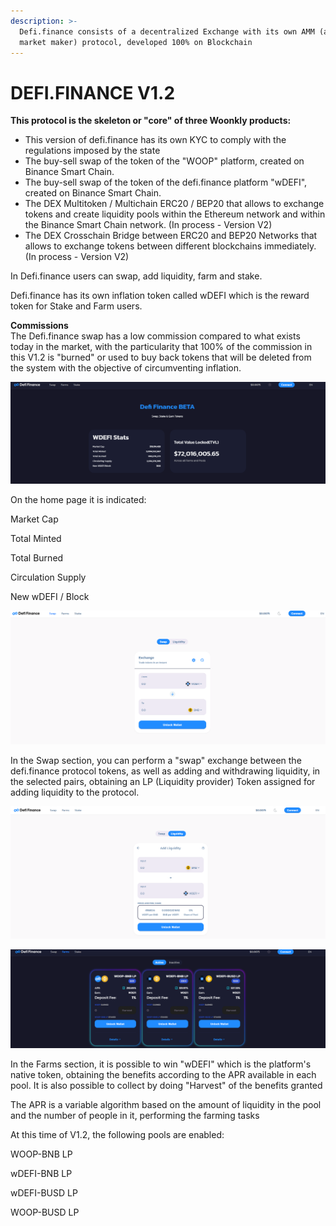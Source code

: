 ```yaml
---
description: >-
  Defi.finance consists of a decentralized Exchange with its own AMM (automated
  market maker) protocol, developed 100% on Blockchain
---
```


# DEFI.FINANCE V1.2

**This protocol is the skeleton or "core" of three Woonkly products:**  


* This version of defi.finance has its own KYC to comply with the regulations imposed by the state
* The buy-sell swap of the token of the "WOOP" platform, created on Binance Smart Chain.
* The buy-sell swap of the token of the defi.finance platform "wDEFI", created on Binance Smart Chain.
* The DEX Multitoken / Multichain ERC20 / BEP20 that allows to exchange tokens and create liquidity pools within the Ethereum network and within the Binance Smart Chain network. \(In process - Version V2\)
* The DEX Crosschain Bridge between ERC20 and BEP20 Networks that allows to exchange tokens between different blockchains immediately. \(In process - Version V2\)

In Defi.finance users can swap, add liquidity, farm and stake.  
  
Defi.finance has its own inflation token called wDEFI which is the reward token for Stake and Farm users.  
  
**Commissions**  
The Defi.finance swap has a low commission compared to what exists today in the market, with the particularity that 100% of the commission in this V1.2 is "burned" or used to buy back tokens that will be deleted from the system with the objective of circumventing inflation.  


![Defi.finance home page](../.gitbook/assets/df1.png)

On the home page it is indicated:

Market Cap

Total Minted

Total Burned

Circulation Supply

New wDEFI / Block

![Swap function - Add liquidity to the protocol](../.gitbook/assets/df2.png)

In the Swap section, you can perform a "swap" exchange between the defi.finance protocol tokens, as well as adding and withdrawing liquidity, in the selected pairs, obtaining an LP \(Liquidity provider\) Token assigned for adding liquidity to the protocol.

![Add - Remove liquidity](../.gitbook/assets/df3_liq.png)

![Farming at defi.finance](../.gitbook/assets/df_farms.png)

In the Farms section, it is possible to win "wDEFI" which is the platform's native token, obtaining the benefits according to the APR available in each pool. It is also possible to collect by doing "Harvest" of the benefits granted

The APR is a variable algorithm based on the amount of liquidity in the pool and the number of people in it, performing the farming tasks

At this time of V1.2, the following pools are enabled:

WOOP-BNB LP

wDEFI-BNB LP

wDEFI-BUSD LP

WOOP-BUSD LP  


  


  


